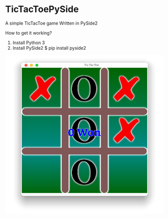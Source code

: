 # TicTacToePySide

A simple TicTacToe game Written in PySide2 

How to get it working?

1. Install Python 3
2. Install PySide2
            $ pip install pyside2

![Screenshot](https://github.com/vaishyavivek/TicTacToePySide/blob/master/assets/Screenshot_20210203_155747.png)
